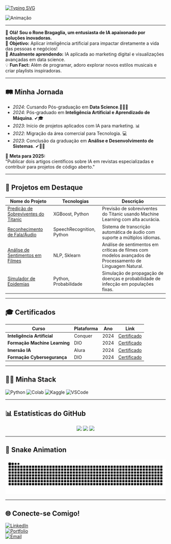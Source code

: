 <a href="https://git.io/typing-svg">
  <img 
    src="https://readme-typing-svg.herokuapp.com?font=Fira+Code&color=BB00B4&lines=Olá,+Eu+sou+Rone+Bragaglia!+%F0%9F%91%BE%F0%9F%93%9A%F0%9F%92%99" 
    alt="Typing SVG" 
  />
</a>

<img 
  src="https://i.pinimg.com/originals/83/b8/09/83b809857acd41a7bad4935b4734f9fc.gif" 
  alt="Animação" 
  height="250"
/>

---

👋 **Olá! Sou o Rone Bragaglia, um entusiasta de IA apaixonado por soluções inovadoras.**  
🚀 **Objetivo:** Aplicar inteligência artificial para impactar diretamente a vida das pessoas e negócios!  
🌱 **Atualmente aprendendo:** IA aplicada ao marketing digital e visualizações avançadas em data science.  
💡 **Fun Fact:** Além de programar, adoro explorar novos estilos musicais e criar playlists inspiradoras.  

---

## 🛤 Minha Jornada

- *2024*: Cursando Pós-graduação em **Data Science**.🧠👨‍💻  
- *2024*: Pós-graduado em **Inteligência Artificial e Aprendizado de Máquina**. ✔🎓  
- *2023*: Início de projetos aplicados com IA para marketing. 📊  
- *2022*: Migração da área comercial para Tecnologia. 💻  
- *2023*: Conclusão da graduação em **Análise e Desenvolvimento de Sistemas**. ✔👨‍💻  

📌 **Meta para 2025:**  
"Publicar dois artigos científicos sobre IA em revistas especializadas e contribuir para projetos de código aberto."

---

## 🚀 Projetos em Destaque

| Nome do Projeto                                         | Tecnologias                  | Descrição                                                                                          |
|---------------------------------------------------------|------------------------------|--------------------------------------------------------------------------------------------------|
| [Predição de Sobreviventes do Titanic](https://github.com/Ronbragaglia/Sobreviventes-titanic) | XGBoost, Python              | Previsão de sobreviventes do Titanic usando Machine Learning com alta acurácia.                  |
| [Reconhecimento de Fala/Áudio](https://github.com/Ronbragaglia/Reconhecimento-de-fala-audio) | SpeechRecognition, Python    | Sistema de transcrição automática de áudio com suporte a múltiplos idiomas.                      |
| [Análise de Sentimentos em Filmes](https://github.com/Ronbragaglia/Sentimento-Cinematogr-fico) | NLP, Sklearn                 | Análise de sentimentos em críticas de filmes com modelos avançados de Processamento de Linguagem Natural. |
| [Simulador de Epidemias](https://github.com/Ronbragaglia/Simulador-de-Epidemias-Probabilidade-de-Infec-o) | Python, Probabilidade        | Simulação de propagação de doenças e probabilidade de infecção em populações fixas.              |

---

## 🎓 Certificados

| Curso                                | Plataforma | Ano  | Link                                  |
|--------------------------------------|-----------|------|---------------------------------------|
| **Inteligência Artificial**          | Conquer   | 2024 | [Certificado](https://conquerplus.com.br/certificates/4684e5c3-74b3-4c7d-b843-a2f55d9dfed2) |
| **Formação Machine Learning**        | DIO       | 2024 | [Certificado](https://www.dio.me/certificate/YKPL9NLP/share) |
| **Imersão IA**                       | Alura     | 2024 | [Certificado](https://cursos.alura.com.br/immersion/22/user/ronebragaglia23/certificate) |
| **Formação Cybersegurança**          | DIO       | 2024 | [Certificado](https://www.dio.me/certificate/0C19CA48/share) |

---

## 👨‍💻 Minha Stack

<div>
  <img align="center" alt="Python" src="https://img.shields.io/badge/Python-14354C?style=for-the-badge&logo=python&logoColor=white" />
  <img align="center" alt="Colab" src="https://img.shields.io/badge/Colab-F9AB00?style=for-the-badge&logo=googlecolab&color=525252" />
  <img align="center" alt="Kaggle" src="https://img.shields.io/badge/Kaggle-20BEFF?style=for-the-badge&logo=Kaggle&logoColor=white" />
  <img align="center" alt="VSCode" src="https://img.shields.io/badge/VSCode-0078D4?style=for-the-badge&logo=visual-studio-code&logoColor=white" />
</div>

---

## 📊 Estatísticas do GitHub

<p align="center">
  <img src="https://github-readme-stats.vercel.app/api?username=Ronbragaglia&theme=midnight-purple&count_private=true" />
  <img src="https://streak-stats.demolab.com?user=Ronbragaglia&theme=midnight-purple&date_format=j%2Fn%5B%2FY%5D" />
  <img src="https://github-readme-stats.vercel.app/api/top-langs/?username=Ronbragaglia&theme=midnight-purple&layout=donut&hide=jupyter%20notebook" />
</p>

---

## 🐍 Snake Animation

![snake gif](https://raw.githubusercontent.com/Ronbragaglia/Ronbragaglia/output/snake.svg)

---

## 🌐 Conecte-se Comigo!

[![LinkedIn](https://img.shields.io/badge/-LinkedIn-000?style=for-the-badge&logo=linkedin&logoColor=FF00F6)](https://www.linkedin.com/in/rone-bragaglia-a6aa60157/)  
[![Portfolio](https://img.shields.io/badge/Portfolio-255E63?style=for-the-badge&logo=About.me&logoColor=white)](https://ronbragaglia.github.io/Portfolio/)  
[![Email](https://img.shields.io/badge/Gmail-333333?style=for-the-badge&logo=gmail&logoColor=red)](mailto:ronbragaglia@gmail.com)  

